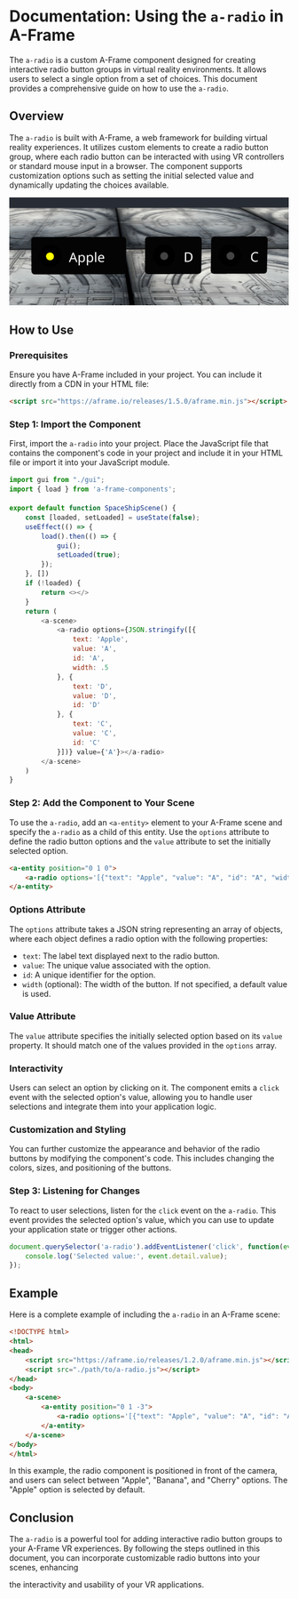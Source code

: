 # Documentation: Using the `a-radio` in A-Frame

The `a-radio` is a custom A-Frame component designed for creating interactive radio button groups in virtual reality environments. It allows users to select a single option from a set of choices. This document provides a comprehensive guide on how to use the `a-radio`.

## Overview

The `a-radio` is built with A-Frame, a web framework for building virtual reality experiences. It utilizes custom elements to create a radio button group, where each radio button can be interacted with using VR controllers or standard mouse input in a browser. The component supports customization options such as setting the initial selected value and dynamically updating the choices available.

![Radio Component](../imgs/radio-component.png "Radio Component")

## How to Use

### Prerequisites

Ensure you have A-Frame included in your project. You can include it directly from a CDN in your HTML file:

```html
<script src="https://aframe.io/releases/1.5.0/aframe.min.js"></script>
```

### Step 1: Import the Component

First, import the `a-radio` into your project. Place the JavaScript file that contains the component's code in your project and include it in your HTML file or import it into your JavaScript module.

```javascript
import gui from "./gui";
import { load } from 'a-frame-components';

export default function SpaceShipScene() {
    const [loaded, setLoaded] = useState(false);
    useEffect(() => {
        load().then(() => {
            gui();
            setLoaded(true);
        });
    }, [])
    if (!loaded) {
        return <></>
    }
    return (
        <a-scene>
            <a-radio options={JSON.stringify([{
                text: 'Apple',
                value: 'A',
                id: 'A',
                width: .5
            }, {
                text: 'D',
                value: 'D',
                id: 'D'
            }, {
                text: 'C',
                value: 'C',
                id: 'C'
            }])} value={'A'}></a-radio>
        </a-scene>
    )
}
```

### Step 2: Add the Component to Your Scene

To use the `a-radio`, add an `<a-entity>` element to your A-Frame scene and specify the `a-radio` as a child of this entity. Use the `options` attribute to define the radio button options and the `value` attribute to set the initially selected option.

```html
<a-entity position="0 1 0">
    <a-radio options='[{"text": "Apple", "value": "A", "id": "A", "width": 0.5}, {"text": "Banana", "value": "B", "id": "B"}, {"text": "Cherry", "value": "C", "id": "C"}]' value="A"></a-radio>
</a-entity>
```

### Options Attribute

The `options` attribute takes a JSON string representing an array of objects, where each object defines a radio option with the following properties:

- `text`: The label text displayed next to the radio button.
- `value`: The unique value associated with the option.
- `id`: A unique identifier for the option.
- `width` (optional): The width of the button. If not specified, a default value is used.

### Value Attribute

The `value` attribute specifies the initially selected option based on its `value` property. It should match one of the values provided in the `options` array.

### Interactivity

Users can select an option by clicking on it. The component emits a `click` event with the selected option's value, allowing you to handle user selections and integrate them into your application logic.

### Customization and Styling

You can further customize the appearance and behavior of the radio buttons by modifying the component's code. This includes changing the colors, sizes, and positioning of the buttons.

### Step 3: Listening for Changes

To react to user selections, listen for the `click` event on the `a-radio`. This event provides the selected option's value, which you can use to update your application state or trigger other actions.

```javascript
document.querySelector('a-radio').addEventListener('click', function(event) {
    console.log('Selected value:', event.detail.value);
});
```

## Example

Here is a complete example of including the `a-radio` in an A-Frame scene:

```html
<!DOCTYPE html>
<html>
<head>
    <script src="https://aframe.io/releases/1.2.0/aframe.min.js"></script>
    <script src="./path/to/a-radio.js"></script>
</head>
<body>
    <a-scene>
        <a-entity position="0 1 -3">
            <a-radio options='[{"text": "Apple", "value": "A", "id": "A", "width": 0.5}, {"text": "Banana", "value": "B", "id": "B"}, {"text": "Cherry", "value": "C", "id": "C"}]' value="A"></a-radio>
        </a-entity>
    </a-scene>
</body>
</html>
```

In this example, the radio component is positioned in front of the camera, and users can select between "Apple", "Banana", and "Cherry" options. The "Apple" option is selected by default.

## Conclusion

The `a-radio` is a powerful tool for adding interactive radio button groups to your A-Frame VR experiences. By following the steps outlined in this document, you can incorporate customizable radio buttons into your scenes, enhancing

 the interactivity and usability of your VR applications.